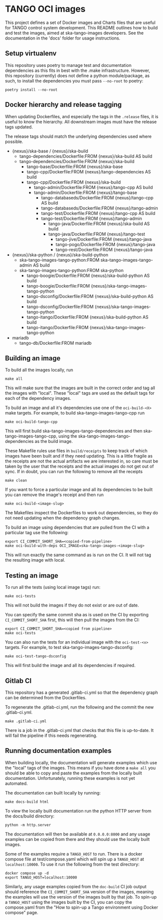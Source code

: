 # TANGO OCI images

This project defines a set of Docker images and Charts files that are useful for
TANGO control system development. This README outlines how to build and test the
images, aimed at ska-tango-images developers. See the documentation in the
'docs' folder for usage instructions.

## Setup virtualenv

This repository uses poetry to manage test and documentation dependencies as
this fits in best with the .make infrastructure.  However, this repository
(currently) does not define a python module/package, as such, to install the
dependencies you must pass `--no-root` to poetry:

```
poetry install --no-root
```

## Docker hierarchy and release tagging

When updating Dockerfiles, and especially the tags in the `.release` files,
it is useful to know the hierarchy.  All downstream images must have the release
tags updated.

The release tags should match the underlying dependencies used where possible.

- {nexus}/ska-base / {nexus}/ska-build
  - tango-dependencies/Dockerfile:FROM {nexus}/ska-build AS build
  - tango-dependencies/Dockerfile:FROM {nexus}/ska-build
    - tango-base/Dockerfile:FROM {nexus}/ska-base
    - tango-cpp/Dockerfile:FROM {nexus}/tango-dependencies AS build
    - tango-cpp/Dockerfile:FROM {nexus}/ska-build
        - tango-admin/Dockerfile:FROM {nexus}/tango-cpp AS build
        - tango-admin/Dockerfile:FROM {nexus}/tango-base
          - tango-databaseds/Dockerfile:FROM {nexus}/tango-cpp AS build
          - tango-databaseds/Dockerfile:FROM {nexus}/tango-admin
          - tango-test/Dockerfile:FROM {nexus}/tango-cpp AS build
          - tango-test/Dockerfile:FROM {nexus}/tango-admin
            - tango-java/Dockerfile:FROM {nexus}/ska-build AS build
            - tango-java/Dockerfile:FROM {nexus}/tango-test
              - tango-jive/Dockerfile:FROM {nexus}/tango-java
              - tango-pogo/Dockerfile:FROM {nexus}/tango-java
              - tango-rest/Dockerfile:FROM {nexus}/tango-java
- {nexus}/ska-python / {nexus}/ska-build-python
  - ska-tango-images-tango-python:FROM ska-tango-images-tango-admin AS build
  - ska-tango-images-tango-python:FROM ska-python
    - tango-boogie/Dockerfile:FROM {nexus}/ska-build-python AS build
    - tango-boogie/Dockerfile:FROM {nexus}/ska-tango-images-tango-python
    - tango-dsconfig/Dockerfile:FROM {nexus}/ska-build-python AS build
    - tango-dsconfig/Dockerfile:FROM {nexus}/ska-tango-images-tango-python
    - tango-itango/Dockerfile:FROM {nexus}/ska-build-python AS build
    - tango-itango/Dockerfile:FROM {nexus}/ska-tango-images-tango-python
- mariadb
  - tango-db/Dockerfile:FROM mariadb

## Building an image

To build all the images locally, run

```shell
make all
```

This will make sure that the images are built in the correct order and tag all
the images with "local".  These "local" tags are used as the default tags for
each of the dependency images.

To build an image and all it's dependencies use one of the `oci-build-<X>` make
targets. For example, to build ska-tango-images-tango-cpp run

```shell
make oci-build-tango-cpp
```

This will first build ska-tango-images-tango-dependencies and then
ska-tango-images-tango-cpp, using the ska-tango-images-tango-dependencies as the
build image.

These Makefile rules use files in `build/receipts` to keep track of which images
have been built and if they need updating.  This is a little fragile as the
receipts are not the actual artifacts we are interested in, so care
must be taken by the user that the receipts and the actual images do not get out
of sync.  If in doubt, you can run the following to remove all the receipts

```shell
make clean
```

If you want to force a particular image and all its dependencies to be built you
can remove the image's receipt and then run

```shell
make oci-build-<image-slug>
```

The Makefiles inspect the Dockerfiles to work out dependencies, so they do not
need updating when the dependency graph changes.

To build an image using dependencies that are pulled from the CI with a particular
tag use the following:

```shell
export CI_COMMIT_SHORT_SHA=<copied-from-pipeline>
make oci-build-with-deps OCI_IMAGE=ska-tango-images-<image-slug>
```

This will run exactly the same command as is run on the CI.  It will not tag the
resulting image with local.

## Testing an image

To run all the tests (using local image tags) run:

```shell
make oci-tests
```

This will not build the images if they do not exist or are out of date.

You can specify the same commit sha as is used on the CI by exporting
`CI_COMMIT_SHORT_SHA` first, this will then pull the images from the CI:

```shell
export CI_COMMIT_SHORT_SHA=<copied from pipeline>
make oci-tests
```

You can also run the tests for an individual image with the `oci-test-<x>`
targets.  For example, to test ska-tango-images-tango-dsconfig:

```shell
make oci-test-tango-dsconfig
```

This will first build the image and all its dependencies if required.

## Gitlab CI

This repository has a generated .gitlab-ci.yml so that the dependency graph can
be determined from the Dockerfiles.

To regenerate the .gitlab-ci.yml, run the following and the commit the new
.gitlab-ci.yml.

```shell
make .gitlab-ci.yml
```

There is a job in the .gitlab-ci.yml that checks that this file is up-to-date.
It will fail the pipeline if this needs regenerating.

## Running documentation examples

When building locally, the documentation will generate examples which use the
"local" tags of the images.  This means if you have done a `make all` you should
be able to copy and paste the examples from the locally built documentation.
Unfortunately, running these examples is not yet automated.

The documentation can built locally by running:

```shell
make docs-build html
```

To view the locally built documentation run the python HTTP server from the
docs/build directory:

```shell
python -m http.server
```

The documentation will then be available at `0.0.0.0:8000` and any usage
examples can be copied from there and they should use the locally built images.

Some of the examples require a `TANGO_HOST` to run.  There is a docker compose
file at test/compose.yaml which will spin up a `TANGO_HOST` at
`localhost:10000`.  To use it run the following from the test directory:

```shell
docker compose up -d
export TANGO_HOST=localhost:10000
```

Similarly, any usage examples copied from the `doc-build` CI job output should
reference the `CI_COMMIT_SHORT_SHA` version of the images, meaning the examples
will use the version of the images built by that job.  To spin-up a `TANGO_HOST`
using the images built by the CI, you can copy the compose.yaml from the "How to
spin-up a Tango environment using Docker compose" page.
